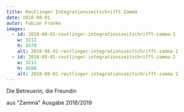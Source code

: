 ```yaml
---
title: Reutlinger Integrationszeitschrifft Zammà
date: 2018-08-01
autor: Fabian Franke
images:
  - id: 2018-08-01-reutlinger-integrationszeitschrifft-zamma-1
    w: 3212
    h: 4579
    alt: 2018-08-01-reutlinger-integrationszeitschrifft-zamma-1
  - id: 2018-08-01-reutlinger-integrationszeitschrifft-zamma-2
    w: 3212
    h: 4580
    alt: 2018-08-01-reutlinger-integrationszeitschrifft-zamma-2
---
```


Die Betreuerin, die Freundin

<!--mehr-->

aus "Zammà" Ausgabe 2018/2019
